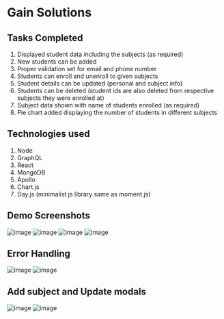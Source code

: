 # Gain Solutions

## Tasks Completed

1. Displayed student data including the subjects (as required)
2. New students can be added
3. Proper validation set for email and phone number
4. Students can enroll and unenroll to given subjects
5. Student details can be updated (personal and subject info)
6. Students can be deleted (student ids are also deleted from respective subjects they were enrolled at)
7. Subject data shown with name of students enrolled (as required)
8. Pie chart added displaying the number of students in different subjects

## Technologies used

1. Node
2. GraphQL
3. React
4. MongoDB
5. Apollo
6. Chart.js
7. Day.js (minimalist js library same as moment.js)

## Demo Screenshots
![image](https://user-images.githubusercontent.com/56602986/131635859-8f5a0674-b8a9-4659-89cc-afdef8c0da71.png)
![image](https://user-images.githubusercontent.com/56602986/131635940-48048241-34b8-4716-83ed-f505dcd56b89.png)
![image](https://user-images.githubusercontent.com/56602986/131633563-edb2ab45-5e99-46e8-91de-ca024530c75e.png)
![image](https://user-images.githubusercontent.com/56602986/131633657-fbe95893-6ad9-4831-a148-e93c94faa564.png)

## Error Handling

![image](https://user-images.githubusercontent.com/56602986/131631771-ce48d547-974e-43ca-aa97-2a7fae26122d.png)
![image](https://user-images.githubusercontent.com/56602986/131631936-a6547e05-a6ab-458f-bd22-204f1ae5378f.png)

## Add subject and Update modals

![image](https://user-images.githubusercontent.com/56602986/131632917-62fdb9b8-fb2a-4033-bc43-43d0420f2e3d.png)
![image](https://user-images.githubusercontent.com/56602986/131636037-3498f88e-9a87-4841-9761-ca5ec64ebea1.png)
